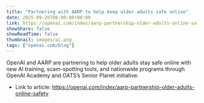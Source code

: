 ```yaml
---
title: "Partnering with AARP to help keep older adults safe online"
date: 2025-09-26T06:00:00+00:00
link: https://openai.com/index/aarp-partnership-older-adults-online-safety
showShare: false
showReadTime: false
thumbnail: images/ai.png
tags: ["openai.com/blog"]
---
```

OpenAI and AARP are partnering to help older adults stay safe online with new AI training, scam-spotting tools, and nationwide programs through OpenAI Academy and OATS’s Senior Planet initiative.

- Link to article: https://openai.com/index/aarp-partnership-older-adults-online-safety